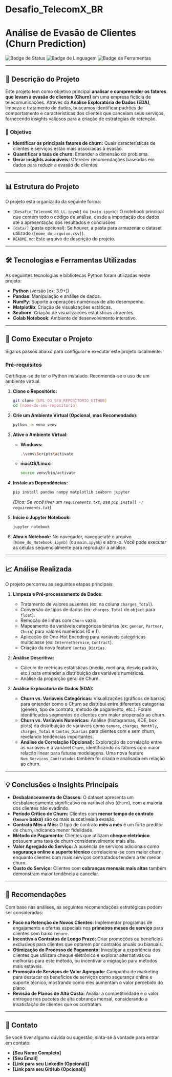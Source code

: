 # Desafio_TelecomX_BR

# Análise de Evasão de Clientes (Churn Prediction)

![Badge de Status](https://img.shields.io/badge/Status-Conclu%C3%ADdo-brightgreen)
![Badge de Linguagem](https://img.shields.io/badge/Linguagem-Python-blue)
![Badge de Ferramentas](https://img.shields.io/badge/Ferramentas-Pandas%2C%20Numpy%2C%20Matplotlib%2C%20Seaborn-orange)

---

## 📝 Descrição do Projeto

Este projeto tem como objetivo principal **analisar e compreender os fatores que levam à evasão de clientes (Churn)** em uma empresa fictícia de telecomunicações. Através da **Análise Exploratória de Dados (EDA)**, limpeza e tratamento de dados, buscamos identificar padrões de comportamento e características dos clientes que cancelam seus serviços, fornecendo insights valiosos para a criação de estratégias de retenção.

### 🎯 Objetivo

* **Identificar os principais fatores de churn:** Quais características de clientes e serviços estão mais associadas à evasão.
* **Quantificar a taxa de churn:** Entender a dimensão do problema.
* **Gerar insights acionáveis:** Oferecer recomendações baseadas em dados para reduzir a evasão de clientes.

---

## 📊 Estrutura do Projeto

O projeto está organizado da seguinte forma:

* `[Desafio_TelecomX_BR_LL.ipynb]` ou `[main.ipynb]`: O notebook principal que contém todo o código de análise, desde a importação dos dados até a apresentação dos resultados e conclusões.
* `[data/]` (pasta opcional): Se houver, a pasta para armazenar o dataset utilizado (`[nome_do_arquivo.csv]`).
* `README.md`: Este arquivo de descrição do projeto.

---

## 🛠️ Tecnologias e Ferramentas Utilizadas

As seguintes tecnologias e bibliotecas Python foram utilizadas neste projeto:

* **Python** (versão [ex: 3.9+])
* **Pandas**: Manipulação e análise de dados.
* **NumPy**: Suporte a operações numéricas de alto desempenho.
* **Matplotlib**: Criação de visualizações estáticas.
* **Seaborn**: Criação de visualizações estatísticas atraentes.
* **Colab Notebook**: Ambiente de desenvolvimento interativo.

---

## 🚀 Como Executar o Projeto

Siga os passos abaixo para configurar e executar este projeto localmente:

### Pré-requisitos

Certifique-se de ter o Python instalado. Recomenda-se o uso de um ambiente virtual.

1.  **Clone o Repositório:**
    ```bash
    git clone [URL_DO_SEU_REPOSITORIO_GITHUB]
    cd [nome-do-seu-repositorio]
    ```

2.  **Crie um Ambiente Virtual (Opcional, mas Recomendado):**
    ```bash
    python -m venv venv
    ```

3.  **Ative o Ambiente Virtual:**
    * **Windows:**
        ```bash
        .\venv\Scripts\activate
        ```
    * **macOS/Linux:**
        ```bash
        source venv/bin/activate
        ```

4.  **Instale as Dependências:**
    ```bash
    pip install pandas numpy matplotlib seaborn jupyter
    ```
    *(Dica: Se você tiver um `requirements.txt`, use `pip install -r requirements.txt`)*

5.  **Inicie o Jupyter Notebook:**
    ```bash
    jupyter notebook
    ```

6.  **Abra o Notebook:**
    No navegador, navegue até o arquivo `[Nome_do_Notebook.ipynb]` (ou `main.ipynb`) e abra-o. Você pode executar as células sequencialmente para reproduzir a análise.

---

## 📈 Análise Realizada

O projeto percorreu as seguintes etapas principais:

1.  **Limpeza e Pré-processamento de Dados:**
    * Tratamento de valores ausentes (ex: na coluna `charges_Total`).
    * Conversão de tipos de dados (ex: `charges_Total` de `object` para `float`).
    * Remoção de linhas com `Churn` vazio.
    * Mapeamento de variáveis categóricas binárias (ex: `gender`, `Partner`, `Churn`) para valores numéricos (0 e 1).
    * Aplicação de One-Hot Encoding para variáveis categóricas multiclasse (ex: `InternetService`, `Contract`).
    * Criação da nova feature `Contas_Diarias`.

2.  **Análise Descritiva:**
    * Cálculo de métricas estatísticas (média, mediana, desvio padrão, etc.) para entender a distribuição das variáveis numéricas.
    * Análise da proporção geral de Churn.

3.  **Análise Exploratória de Dados (EDA):**
    * **Churn vs. Variáveis Categóricas:** Visualizações (gráficos de barras) para entender como o Churn se distribui entre diferentes categorias (gênero, tipo de contrato, método de pagamento, etc.). Foram identificados segmentos de clientes com maior propensão ao churn.
    * **Churn vs. Variáveis Numéricas:** Análise (histogramas, KDE, box plots) da distribuição de variáveis como `tenure`, `charges_Monthly`, `charges_Total` e `Contas_Diarias` para clientes com e sem churn, revelando tendências importantes.
    * **Análise de Correlação (Opcional):** Exploração da correlação entre as variáveis e a variável `Churn`, identificando os fatores com maior relação linear para futuras modelagens. Uma nova feature `Num_Servicos_Contratados` também foi criada e analisada em relação ao churn.

---

## 💡 Conclusões e Insights Principais

* **Desbalanceamento de Classes:** O dataset apresenta um desbalanceamento significativo na variável alvo (`Churn`), com a maioria dos clientes não evadindo.
* **Período Crítico de Churn:** Clientes com **menor tempo de contrato (`tenure` baixo)** são os mais suscetíveis à evasão.
* **Contrato Mês a Mês:** O tipo de contrato **mês a mês** é um forte preditor de churn, indicando menor fidelidade.
* **Método de Pagamento:** Clientes que utilizam **cheque eletrônico** possuem uma taxa de churn consideravelmente mais alta.
* **Valor Agregado do Serviço:** A ausência de serviços adicionais como **segurança online e suporte técnico** correlaciona-se com maior churn, enquanto clientes com mais serviços contratados tendem a ter menor churn.
* **Custo do Serviço:** Clientes com **cobranças mensais mais altas** também demonstram maior tendência a cancelar.

---

## 📝 Recomendações

Com base nas análises, as seguintes recomendações estratégicas podem ser consideradas:

* **Foco na Retenção de Novos Clientes:** Implementar programas de engajamento e ofertas especiais nos **primeiros meses de serviço** para clientes com baixo `tenure`.
* **Incentivo a Contratos de Longo Prazo:** Criar promoções ou benefícios exclusivos para clientes que optarem por contratos anuais ou bianuais.
* **Otimização do Processo de Pagamento:** Investigar a experiência dos clientes que utilizam cheque eletrônico e explorar alternativas ou melhorias para este método, ou incentivar a migração para métodos mais estáveis.
* **Promoção de Serviços de Valor Agregado:** Campanha de marketing para destacar os benefícios de serviços como segurança online e suporte técnico, mostrando como eles aumentam o valor percebido do plano.
* **Revisão de Planos de Alto Custo:** Avaliar a competitividade e o valor entregue nos pacotes de alta cobrança mensal, considerando a insatisfação de clientes que os contratam.

---

## 📧 Contato

Se você tiver alguma dúvida ou sugestão, sinta-se à vontade para entrar em contato:

* **[Seu Nome Completo]**
* **[Seu Email]**
* **[Link para seu LinkedIn (Opcional)]**
* **[Link para seu GitHub (Opcional)]**
